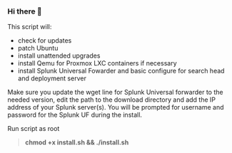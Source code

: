 ### Hi there 👋

<!--
**Primal-id/UbuntuPatching_Splunk_Qemu** is a ✨ _special_ ✨ repository because its `README.md` (this file) appears on your GitHub profile.

Here are some ideas to get you started:

- 🔭 I’m currently working on ...
- 🌱 I’m currently learning ...
- 👯 I’m looking to collaborate on ...
- 🤔 I’m looking for help with ...
- 💬 Ask me about ...
- 📫 How to reach me: ...
- 😄 Pronouns: ...
- ⚡ Fun fact: ...
-->






 This script will:
 - check for updates
 - patch Ubuntu
 - install unattended upgrades
 - install Qemu for Proxmox LXC containers if necessary
 - install Splunk Universal Fowarder and basic configure for search head and deployment server
 
 
 Make sure you update the wget line for Splunk Universal forwarder to the needed version, edit the path to the download directory and add the IP address of your Splunk server(s). You will be prompted for username and password for the Splunk UF during the install.
 
 Run script as root 
 
 <strong><blockquote>chmod +x install.sh && ./install.sh</blockquote></strong>





